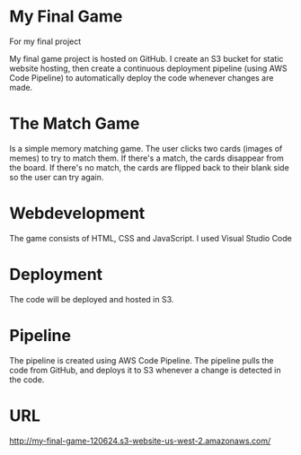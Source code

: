 # My Final Game
For my final project

My final game project is hosted on GitHub. I create an S3 bucket for static website hosting, then create a continuous deployment pipeline (using AWS Code Pipeline) to automatically deploy the code whenever changes are made.

# The Match Game
Is a simple memory matching game. The user clicks two cards (images of memes) to try to match them. If there's a match, the cards disappear from the board. If there's no match, the cards are flipped back to their blank side so the user can try again.


# Webdevelopment
The game consists of HTML, CSS and JavaScript. I used Visual Studio Code

# Deployment
The code will be deployed and hosted in S3.

# Pipeline
The pipeline is created using AWS Code Pipeline. The pipeline pulls the code from GitHub, and deploys it to S3 whenever a change is detected in the code.

# URL
http://my-final-game-120624.s3-website-us-west-2.amazonaws.com/
